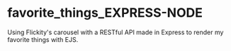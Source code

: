 # favorite_things_EXPRESS-NODE
Using Flickity's carousel with a RESTful API made in Express to render my favorite things with EJS. 
